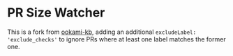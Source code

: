 # PR Size Watcher

This is a fork from [ookami-kb](https://github.com/ookami-kb/gh-pr-size-watcher), adding an additional `excludeLabel: 'exclude_checks'` to ignore PRs where at least one label matches the former one.
